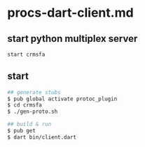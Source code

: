 # procs-dart-client.md
## start python multiplex server
```sh
start crmsfa
```

## start
```sh
## generate stubs
$ pub global activate protoc_plugin
$ cd crmsfa
$ ./gen-proto.sh

## build & run
$ pub get
$ dart bin/client.dart
```

